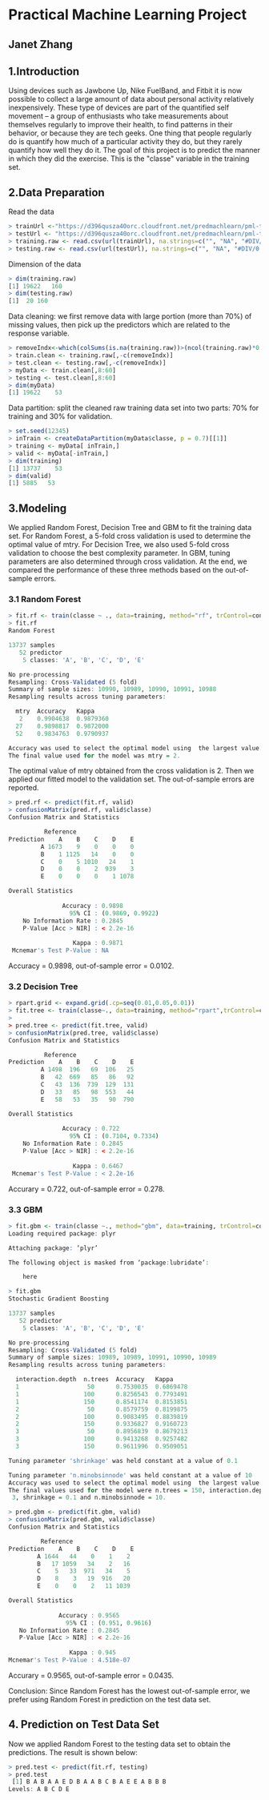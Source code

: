# Practical Machine Learning Project

## Janet Zhang

## 1.Introduction
Using devices such as Jawbone Up, Nike FuelBand, and Fitbit it is now possible to collect a large amount of data about personal activity relatively inexpensively. These type of devices are part of the quantified self movement – a group of enthusiasts who take measurements about themselves regularly to improve their health, to find patterns in their behavior, or because they are tech geeks. One thing that people regularly do is quantify how much of a particular activity they do, but they rarely quantify how well they do it. The goal of this project is to predict the manner in which they did the exercise. This is the "classe" variable in the training set.

## 2.Data Preparation
Read the data
```r
> trainUrl <-"https://d396qusza40orc.cloudfront.net/predmachlearn/pml-training.csv"
> testUrl <- "https://d396qusza40orc.cloudfront.net/predmachlearn/pml-testing.csv"
> training.raw <- read.csv(url(trainUrl), na.strings=c("", "NA", "#DIV/0!"))
> testing.raw <- read.csv(url(testUrl), na.strings=c("", "NA", "#DIV/0!"))
```
Dimension of the data
```r
> dim(training.raw)
[1] 19622   160
> dim(testing.raw)
[1]  20 160
```
Data cleaning: we first remove data with large portion (more than 70%) of missing values, then pick up the predictors which are related to the response variable.
```r
> removeIndx<-which(colSums(is.na(training.raw))>(ncol(training.raw)*0.7))
> train.clean <- training.raw[,-c(removeIndx)]
> test.clean <- testing.raw[,-c(removeIndx)] 
> myData <- train.clean[,8:60]
> testing <- test.clean[,8:60]
> dim(myData)
[1] 19622    53
```
Data partition: split the cleaned raw training data set into two parts: 70% for training and 30% for validation.
```r
> set.seed(12345)
> inTrain <- createDataPartition(myData$classe, p = 0.7)[[1]]
> training <- myData[ inTrain,]
> valid <- myData[-inTrain,]
> dim(training)
[1] 13737    53
> dim(valid)
[1] 5885   53 
```
## 3.Modeling
We applied Random Forest, Decision Tree and GBM to fit the training data set. For Random Forest, a 5-fold cross validation is used to determine the optimal value of mtry. For Decision Tree, we also used 5-fold cross validation to choose the best complexity parameter. In GBM, tuning parameters are also determined through cross validation. At the end, we compared the performance of these three methods based on the out-of-sample errors.

### 3.1 Random Forest
```r
> fit.rf <- train(classe ~ ., data=training, method="rf", trControl=control, ntree=300)
> fit.rf
Random Forest 

13737 samples
   52 predictor
    5 classes: 'A', 'B', 'C', 'D', 'E' 

No pre-processing
Resampling: Cross-Validated (5 fold) 
Summary of sample sizes: 10990, 10989, 10990, 10991, 10988 
Resampling results across tuning parameters:

  mtry  Accuracy   Kappa    
   2    0.9904638  0.9879360
  27    0.9898817  0.9872000
  52    0.9834763  0.9790937

Accuracy was used to select the optimal model using  the largest value.
The final value used for the model was mtry = 2. 
```
The optimal value of mtry obtained from the cross validation is 2. Then we applied our fitted model to the validation set. The out-of-sample errors are reported.  
```r
> pred.rf <- predict(fit.rf, valid)
> confusionMatrix(pred.rf, valid$classe)
Confusion Matrix and Statistics

          Reference
Prediction    A    B    C    D    E
         A 1673    9    0    0    0
         B    1 1125   14    0    0
         C    0    5 1010   24    1
         D    0    0    2  939    3
         E    0    0    0    1 1078

Overall Statistics
                                          
               Accuracy : 0.9898          
                 95% CI : (0.9869, 0.9922)
    No Information Rate : 0.2845          
    P-Value [Acc > NIR] : < 2.2e-16       
                                          
                  Kappa : 0.9871          
 Mcnemar's Test P-Value : NA              
```
Accuracy = 0.9898, out-of-sample error = 0.0102.

### 3.2 Decision Tree
```r
> rpart.grid <- expand.grid(.cp=seq(0.01,0.05,0.01)) 
> fit.tree <- train(classe~., data=training, method="rpart",trControl=control,tuneGrid=rpart.grid)
> 
> pred.tree <- predict(fit.tree, valid)
> confusionMatrix(pred.tree, valid$classe)
Confusion Matrix and Statistics

          Reference
Prediction    A    B    C    D    E
         A 1498  196   69  106   25
         B   42  669   85   86   92
         C   43  136  739  129  131
         D   33   85   98  553   44
         E   58   53   35   90  790

Overall Statistics
                                          
               Accuracy : 0.722           
                 95% CI : (0.7104, 0.7334)
    No Information Rate : 0.2845          
    P-Value [Acc > NIR] : < 2.2e-16       
                                          
                  Kappa : 0.6467          
 Mcnemar's Test P-Value : < 2.2e-16       
```
Accurary = 0.722, out-of-sample error = 0.278.

### 3.3 GBM
```r
> fit.gbm <- train(classe ~., method="gbm", data=training, trControl=control, verbose=F)
Loading required package: plyr

Attaching package: ‘plyr’

The following object is masked from ‘package:lubridate’:

    here

> fit.gbm
Stochastic Gradient Boosting 

13737 samples
   52 predictor
    5 classes: 'A', 'B', 'C', 'D', 'E' 

No pre-processing
Resampling: Cross-Validated (5 fold) 
Summary of sample sizes: 10989, 10989, 10991, 10990, 10989 
Resampling results across tuning parameters:

  interaction.depth  n.trees  Accuracy   Kappa    
  1                   50      0.7530035  0.6869478
  1                  100      0.8256543  0.7793491
  1                  150      0.8541174  0.8153851
  2                   50      0.8579759  0.8199875
  2                  100      0.9083495  0.8839819
  2                  150      0.9336827  0.9160723
  3                   50      0.8956839  0.8679213
  3                  100      0.9413268  0.9257482
  3                  150      0.9611996  0.9509051

Tuning parameter 'shrinkage' was held constant at a value of 0.1

Tuning parameter 'n.minobsinnode' was held constant at a value of 10
Accuracy was used to select the optimal model using  the largest value.
The final values used for the model were n.trees = 150, interaction.depth =
 3, shrinkage = 0.1 and n.minobsinnode = 10. 
 ```
 
 ```r
> pred.gbm <- predict(fit.gbm, valid)
> confusionMatrix(pred.gbm, valid$classe)
Confusion Matrix and Statistics

          Reference
Prediction    A    B    C    D    E
         A 1644   44    0    1    2
         B   17 1059   34    2   16
         C    5   33  971   34    5
         D    8    3   19  916   20
         E    0    0    2   11 1039

Overall Statistics
                                         
               Accuracy : 0.9565         
                 95% CI : (0.951, 0.9616)
    No Information Rate : 0.2845         
    P-Value [Acc > NIR] : < 2.2e-16      
                                         
                  Kappa : 0.945          
 Mcnemar's Test P-Value : 4.518e-07      

```
Accurary = 0.9565, out-of-sample error = 0.0435.

Conclusion: Since Random Forest has the lowest out-of-sample error, we prefer using Random Forest in prediction on the test data set.

## 4. Prediction on Test Data Set
Now we applied Random Forest to the testing data set to obtain the predictions. The result is shown below:
```r
> pred.test <- predict(fit.rf, testing)
> pred.test
 [1] B A B A A E D B A A B C B A E E A B B B
Levels: A B C D E
```
